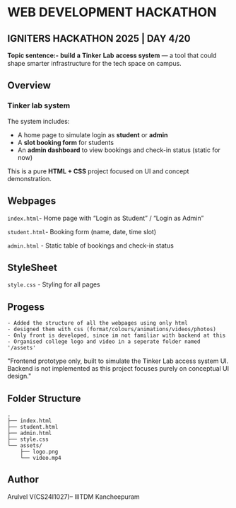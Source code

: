 # **WEB DEVELOPMENT HACKATHON**
## IGNITERS HACKATHON 2025 | DAY 4/20
**Topic sentence:-** 𝐛𝐮𝐢𝐥𝐝 𝐚 𝐓𝐢𝐧𝐤𝐞𝐫 𝐋𝐚𝐛 𝐚𝐜𝐜𝐞𝐬𝐬 𝐬𝐲𝐬𝐭𝐞𝐦 — a tool that could shape smarter infrastructure for the tech space on campus.

##  Overview
### Tinker lab system
The system includes:
- A home page to simulate login as **student** or **admin**
- A **slot booking form** for students
- An **admin dashboard** to view bookings and check-in status (static for now)


This is a pure **HTML + CSS** project focused on UI and concept demonstration.

## Webpages
 `index.html`-  Home page with “Login as Student” / “Login as Admin”

 `student.html`- Booking form (name, date, time slot) 

 `admin.html` - Static table of bookings and check-in status 

## StyleSheet
 `style.css` - Styling for all pages


## Progess
    - Added the structure of all the webpages using only html
    - designed them with css (format/colours/animations/videos/photos)
    - Only front is developed, since im not familiar with backend at this 
    - Organised college logo and video in a seperate folder named '/assets'
    
    
"Frontend prototype only, built to simulate the Tinker Lab access system UI. Backend is not implemented as this project focuses purely on conceptual UI design."


## Folder Structure
```
.
├── index.html
├── student.html
├── admin.html
├── style.css
└── assets/
    ├── logo.png
    └── video.mp4
```


## Author
Arulvel V(CS24I1027)– IIITDM Kancheepuram
